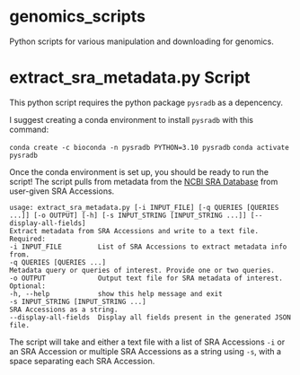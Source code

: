 # genomics_scripts
Python scripts for various manipulation and downloading for genomics.

# extract_sra_metadata.py Script

This python script requires the python package `pysradb` as a depencency.

I suggest creating a conda environment to install `pysradb` with this command:

`conda create -c bioconda -n pysradb PYTHON=3.10 pysradb`
`conda activate pysradb`

Once the conda environment is set up, you should be ready to run the script!  The script pulls from metadata from the [NCBI SRA Database](https://www.ncbi.nlm.nih.gov/sra) from user-given SRA Accessions.

```
usage: extract_sra_metadata.py [-i INPUT_FILE] [-q QUERIES [QUERIES ...]] [-o OUTPUT] [-h] [-s INPUT_STRING [INPUT_STRING ...]] [--display-all-fields]                                                                                                                                                                                                                                                                            Extract metadata from SRA Accessions and write to a text file.                                                                                                                                                                                                                                                                                                                                                                    Required:                                                                                                                                                                                                          -i INPUT_FILE         List of SRA Accessions to extract metadata info from.                                                                                                                                      -q QUERIES [QUERIES ...]                                                                                                                                                                                                               Metadata query or queries of interest. Provide one or two queries.                                                                                                                         -o OUTPUT             Output text file for SRA metadata of interest.                                                                                                                                                                                                                                                                                                                                                            Optional:                                                                                                                                                                                                          -h, --help            show this help message and exit                                                                                                                                                            -s INPUT_STRING [INPUT_STRING ...]                                                                                                                                                                                                     SRA Accessions as a string.                                                                                                                                                                --display-all-fields  Display all fields present in the generated JSON file.  
```

The script will take and either a text file with a list of SRA Accessions `-i` or an SRA Accession or multiple SRA Accessions as a string using `-s`, with a space separating each SRA Accession. 

